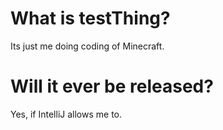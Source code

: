# What is testThing?
Its just me doing coding of Minecraft.

# Will it ever be released?
Yes, if IntelliJ allows me to.
